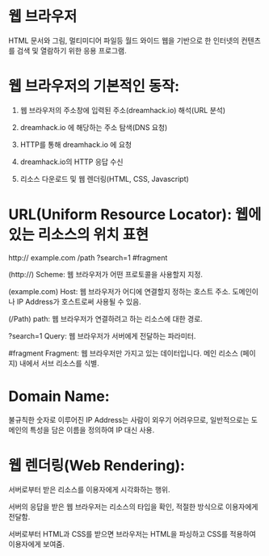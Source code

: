 # 웹 브라우저

HTML 문서와 그림, 멀티미디어 파일등 월드 와이드 웹을 기반으로 한 인터넷의 컨텐츠를 검색 및 열람하기 위한 응용 프로그램.

# 웹 브라우저의 기본적인 동작:

1. 웹 브라우저의 주소창에 입력된 주소(dreamhack.io) 해석(URL 분석)

2. dreamhack.io 에 해당하는 주소 탐색(DNS 요청)

3. HTTP를 통해 dreamhack.io 에 요청

4. dreamhack.io의 HTTP 응답 수신

5. 리소스 다운로드 및 웹 렌더링(HTML, CSS, Javascript)

# URL(Uniform Resource Locator): 웹에 있는 리소스의 위치 표현

http:// example.com /path ?search=1 #fragment

(http://) Scheme: 웹 브라우저가 어떤 프로토콜을 사용할지 지정.

(example.com) Host: 웹 브라우저가 어디에 연결할지 정하는 호스트 주소. 도메인이나 IP Address가 호스트로써 사용될 수 있음.

(/Path) path: 웹 브라우저가 연결하려고 하는 리소스에 대한 경로.

?search=1 Query: 웹 브라우저가 서버에게 전달하는 파라미터.

#fragment Fragment: 웹 브라우저만 가지고 있는 데이터입니다. 메인 리소스 (페이지) 내에서 서브 리소스를 식별.

# Domain Name:

불규칙한 숫자로 이루어진 IP Address는 사람이 외우기 어려우므로,
일반적으로는 도메인의 특성을 담은 이름을 정의하여 IP 대신 사용.

# 웹 렌더링(Web Rendering):

서버로부터 받은 리소스를 이용자에게 시각화하는 행위.

서버의 응답을 받은 웹 브라우저는 리소스의 타입을 확인, 적절한 방식으로 이용자에게 전달함.

서버로부터 HTML과 CSS를 받으면 브라우저는 HTML을 파싱하고 CSS를 적용하여 이용자에게 보여줌.
